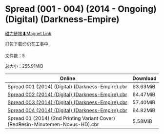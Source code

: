 # Spread (001 - 004) (2014 - Ongoing) (Digital) (Darkness-Empire)

[磁力链接⬇Magnet Link](magnet:?xt=urn:btih:9638cbc78f3b414b37294c7586d8d36739e11abe&dn=Spread%20%28001%20-%20004%29%20%282014%20-%20Ongoing%29%20%28Digital%29%20%28Darkness-Empire%29)

打包下载📦仍在工事中

文件数：5

总大小：255.91MiB

Online | Download
--- | ---
Spread 001 (2014) (Digital) (Darkness-Empire).cbr | 63.63MiB
[Spread 002 (2014) (Digital) (Darkness-Empire).cbr](https://github.com/alicewish/markdown/blob/master/comic/Spread-002-2014-Digital-Darkness-Empire-cbr.md) | 64.47MiB
[Spread 003 (2014) (Digital) (Darkness-Empire).cbr](https://github.com/alicewish/markdown/blob/master/comic/Spread-003-2014-Digital-Darkness-Empire-cbr.md) | 57.40MiB
[Spread 004 (2014) (Digital) (Darkness-Empire).cbr](https://github.com/alicewish/markdown/blob/master/comic/Spread-004-2014-Digital-Darkness-Empire-cbr.md) | 64.82MiB
Spread 01 (2014) (2nd Printing Variant Cover) (RedResin-Minutemen-Novus-HD).cbr | 5.58MiB